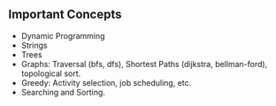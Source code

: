 ## Important Concepts

- Dynamic Programming
- Strings
- Trees
- Graphs: Traversal (bfs, dfs), Shortest Paths (dijkstra, bellman-ford), topological sort.
- Greedy: Activity selection, job scheduling, etc.
- Searching and Sorting.